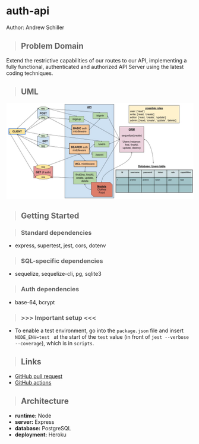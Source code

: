# auth-api

Author: Andrew Schiller

> ## **Problem Domain**

Extend the restrictive capabilities of our routes to our API, implementing a fully functional, authenticated and authorized API Server using the latest coding techniques.

> ## **UML**

![Lab08 UML](./lab08_UML.jpg)

> ## **Getting Started**

> ### Standard dependencies

- express, supertest, jest, cors, dotenv

> ### SQL-specific dependencies

- sequelize, sequelize-cli, pg, sqlite3

> ### Auth dependencies

- base-64, bcrypt

> ### >>> **Important setup** <<<

- To enable a test environment, go into the `package.json` file and insert `NODE_ENV=test ` at the start of the `test` value (in front of `jest --verbose --coverage`), which is in `scripts`.

> ## **Links**

- [GitHub pull request](https://github.com/schillerandrew/auth-api/pull/1)
- [GitHub actions](https://github.com/schillerandrew/auth-api/actions)

> ## **Architecture**

- **runtime:** Node
- **server:** Express
- **database:** PostgreSQL
- **deployment:** Heroku